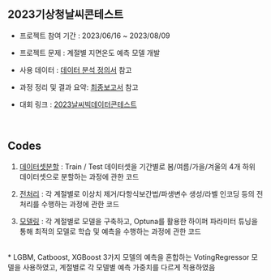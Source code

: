 ## 2023기상청날씨콘테스트
- 프로젝트 참여 기간 : 2023/06/16 ~ 2023/08/09

- 프로젝트 문제 : 계절별 지면온도 예측 모델 개발

- 사용 데이터 : [데이터 분석 정의서](/2023기상청날씨콘테스트/날씨_빅데이터_콘테스트_데이터정의표.png)
 참고

- 과정 정리 및 결과 요약: [최종보고서](/2023기상청날씨콘테스트/날씨_빅데이터_콘테스트_경희의온도팀_보고서_최종본.pdf) 참고


- 대회 링크 : [2023날씨빅데이터콘테스트](https://bd.kma.go.kr/contest/main.do)
<br/>

## Codes
1. [데이터셋분할](codes/01_기상청_전체코드_데이터셋분할.ipynb) : Train / Test 데이터셋을 기간별로 봄/여름/가을/겨울의 4개 하위 데이터셋으로 분할하는 과정에 관한 코드

2. [전처리](codes/02_기상청_전체코드_전처리.ipynb) : 각 계절별로 이상치 제거/다항식보간법/파생변수 생성/라벨 인코딩 등의 전처리를 수행하는 과정에 관한 코드
   
3. [모델링](codes/03_기상청_전체코드_모델링.ipynb) : 각 계절별로 모델을 구축하고, Optuna를 활용한 하이퍼 파라미터 튜닝을 통해 최적의 모델로 학습 및 예측을 수행하는 과정에 관한 코드
<br/>
* LGBM, Catboost, XGBoost 3가지 모델의 예측을 혼합하는 VotingRegressor 모델을 사용하였고, 계절별로 각 모델별 예측 가중치를 다르게 적용하였음